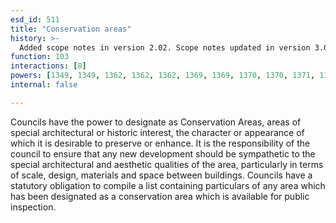 ```yaml
---
esd_id: 511
title: "Conservation areas"
history: >-
  Added scope notes in version 2.02. Scope notes updated in version 3.00 to include maintaining the statutory register. Term name changed from 'Conservation and urban design planning - conservation areas' to 'Planning - conservation areas' in version 3.00. Name changed to 'Conservation areas' in version 4.00.
function: 103
interactions: [8]
powers: [1349, 1349, 1362, 1362, 1362, 1369, 1369, 1370, 1370, 1371, 1371, 1372, 1372, 1372, 1372, 1372, 1373, 1373, 1374, 1374, 1375, 1375, 1375, 1375, 1376, 1376, 1377, 1377, 2620, 2620, 2620, 2740, 2740]
internal: false

---
```


Councils have the power to designate as Conservation Areas, areas of special architectural or historic interest, the character or appearance of which it is desirable to preserve or enhance. It is the responsibility of the council to ensure that any new development should be sympathetic to the special architectural and aesthetic qualities of the area, particularly in terms of scale, design, materials and space between buildings.  Councils have a statutory obligation to compile a list containing particulars of any area which has been designated as a conservation area which is available for public inspection.

